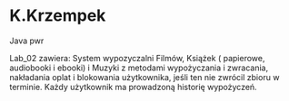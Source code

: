 # K.Krzempek
Java pwr

Lab_02 zawiera: System wypozyczalni Filmów, Książek ( papierowe, audiobooki i ebooki) i Muzyki z metodami wypożyczania i zwracania, nakładania oplat i blokowania użytkownika, jeśli ten nie zwrócil zbioru w terminie. Każdy użytkownik ma prowadzoną historię wypożyczeń.

